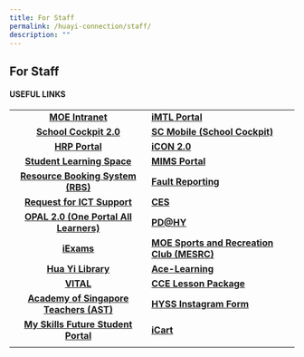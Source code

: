 ```yaml
---
title: For Staff
permalink: /huayi-connection/staff/
description: ""
---
```

## For Staff

#### USEFUL LINKS

|  |  |
|:---:|---|
| **[MOE Intranet](https://intranet.moe.gov.sg/Pages/Home.aspx)** |  **[iMTL Portal](https://imtl.moe.edu.sg/)** |
|  **[School Cockpit 2.0](https://schoolcockpit.moe.gov.sg/)** |  **[SC Mobile (School Cockpit)](https://scmobile.moe.edu.sg/)** |
|  **[HRP Portal](https://www.hrp.gov.sg/hrp/#/)** |  **[iCON 2.0](http://workspace.google.com/dashboard)** |
|  **[Student Learning Space](https://vle.learning.moe.edu.sg/login)** |  **[MIMS Portal](https://idp.mims.moe.gov.sg/nidp/saml2/sso)** |
|  **[Resource Booking System (RBS)](https://rbs.avero-tech.com/)** |  **[Fault Reporting](https://form.gov.sg/5df1bacf0c936b00190cbded)** |
|  **[Request for ICT Support](https://form.gov.sg/5dfb06ae2371120019bfe2ef)** |  **[CES](https://schools.gov.sg/owa)** |
|  **[OPAL 2.0 (One Portal All Learners)](https://www.opal2.moe.edu.sg/app/index.html)** |  **[PD@HY](https://sites.google.com/moe.edu.sg/pd-huayisecsch/home)** |
|  **[iExams](https://iexams.moe.gov.sg/xe/login.do)** |  **[MOE Sports and Recreation Club (MESRC)](https://www.mesrc.net/)** |
|  **[Hua Yi Library](https://schoolibrary.moe.edu.sg/huayisec/)** |  **[Ace-Learning](https://www.ace-learning.com/)** |
|  **[VITAL](https://www.vital.gov.sg/)** |  **[CCE Lesson Package](http://subjects.opal.moe.edu.sg/cce)** |
|  **[Academy of Singapore Teachers (AST)](https://academyofsingaporeteachers.moe.edu.sg/)** |  **[HYSS Instagram Form](https://docs.google.com/forms/d/e/1FAIpQLSeEBPk6PDZ_aS6fEE8JdQdmvQSba4GhfwrkBxwQ3ZEeHkxrjA/viewform)** |
|  **[My Skills Future Student Portal](https://www.myskillsfuture.gov.sg/content/student/en/secondary.html)** | **[iCart](https://intranet.moe.gov.sg/moeprocurement/Pages/iCart.aspx)** | **[Gebiz AOR](https://www.gebiz.gov.sg/egov/index.html#)** | |
|  |  |